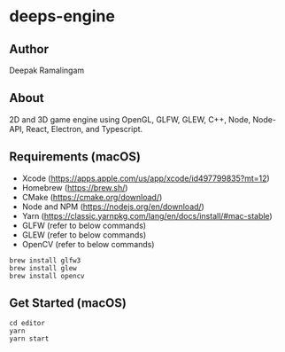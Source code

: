 # deeps-engine

## Author
Deepak Ramalingam

## About
2D and 3D game engine using OpenGL, GLFW, GLEW, C++, Node, Node-API, React, Electron, and Typescript.

## Requirements (macOS)

- Xcode (https://apps.apple.com/us/app/xcode/id497799835?mt=12)
- Homebrew (https://brew.sh/)
- CMake (https://cmake.org/download/)
- Node and NPM (https://nodejs.org/en/download/)
- Yarn (https://classic.yarnpkg.com/lang/en/docs/install/#mac-stable)
- GLFW (refer to below commands)
- GLEW (refer to below commands)
- OpenCV (refer to below commands)

```
brew install glfw3
brew install glew
brew install opencv
```

## Get Started (macOS)

```
cd editor
yarn
yarn start
```
